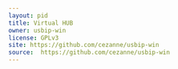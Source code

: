 ```yaml
---
layout: pid
title: Virtual HUB
owner: usbip-win
license: GPLv3
site: https://github.com/cezanne/usbip-win
source:  https://github.com/cezanne/usbip-win 
---
```


